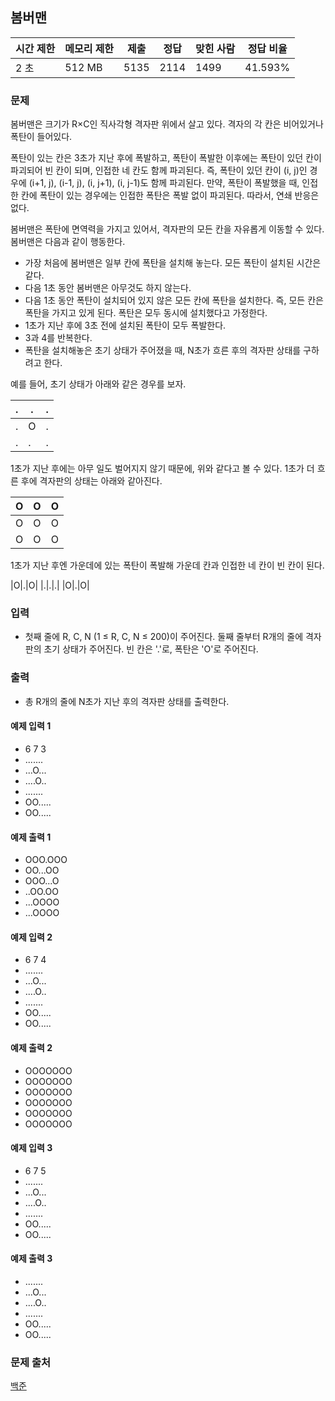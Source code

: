 ## 봄버맨
 
|시간 제한|	메모리 제한|	제출|	정답|	맞힌 사람|	정답 비율|
|---|---|---|---|---|---|
|2 초|	512 MB|	5135|	2114|	1499|	41.593%|

### 문제
봄버맨은 크기가 R×C인 직사각형 격자판 위에서 살고 있다. 격자의 각 칸은 비어있거나 폭탄이 들어있다.

폭탄이 있는 칸은 3초가 지난 후에 폭발하고, 폭탄이 폭발한 이후에는 폭탄이 있던 칸이 파괴되어 빈 칸이 되며, 인접한 네 칸도 함께 파괴된다. 즉, 폭탄이 있던 칸이 (i, j)인 경우에 (i+1, j), (i-1, j), (i, j+1), (i, j-1)도 함께 파괴된다. 만약, 폭탄이 폭발했을 때, 인접한 칸에 폭탄이 있는 경우에는 인접한 폭탄은 폭발 없이 파괴된다. 따라서, 연쇄 반응은 없다.

봄버맨은 폭탄에 면역력을 가지고 있어서, 격자판의 모든 칸을 자유롭게 이동할 수 있다. 봄버맨은 다음과 같이 행동한다.

- 가장 처음에 봄버맨은 일부 칸에 폭탄을 설치해 놓는다. 모든 폭탄이 설치된 시간은 같다.
- 다음 1초 동안 봄버맨은 아무것도 하지 않는다.
- 다음 1초 동안 폭탄이 설치되어 있지 않은 모든 칸에 폭탄을 설치한다. 즉, 모든 칸은 폭탄을 가지고 있게 된다. 폭탄은 모두 동시에 설치했다고 가정한다.
- 1초가 지난 후에 3초 전에 설치된 폭탄이 모두 폭발한다.
- 3과 4를 반복한다.
- 폭탄을 설치해놓은 초기 상태가 주어졌을 때, N초가 흐른 후의 격자판 상태를 구하려고 한다.

예를 들어, 초기 상태가 아래와 같은 경우를 보자.

|.|.|.|
|---|---|---|
|.|O|.|
|.|.|.|

1초가 지난 후에는 아무 일도 벌어지지 않기 때문에, 위와 같다고 볼 수 있다. 1초가 더 흐른 후에 격자판의 상태는 아래와 같아진다.

|O|O|O|
|---|---|---|
|O|O|O|
|O|O|O|
1초가 지난 후엔 가운데에 있는 폭탄이 폭발해 가운데 칸과 인접한 네 칸이 빈 칸이 된다.

|O|.|O|
|.|.|.|
|O|.|O|

### 입력
- 첫째 줄에 R, C, N (1 ≤ R, C, N ≤ 200)이 주어진다. 둘째 줄부터 R개의 줄에 격자판의 초기 상태가 주어진다. 빈 칸은 '.'로, 폭탄은 'O'로 주어진다.

### 출력
- 총 R개의 줄에 N초가 지난 후의 격자판 상태를 출력한다.

#### 예제 입력 1 
- 6 7 3
- .......
- ...O...
- ....O..
- .......
- OO.....
- OO.....
#### 예제 출력 1 
- OOO.OOO
- OO...OO
- OOO...O
- ..OO.OO
- ...OOOO
- ...OOOO
#### 예제 입력 2 
- 6 7 4
- .......
- ...O...
- ....O..
- .......
- OO.....
- OO.....
#### 예제 출력 2 
- OOOOOOO
- OOOOOOO
- OOOOOOO
- OOOOOOO
- OOOOOOO
- OOOOOOO
#### 예제 입력 3 
- 6 7 5
- .......
- ...O...
- ....O..
- .......
- OO.....
- OO.....
#### 예제 출력 3 
- .......
- ...O...
- ....O..
- .......
- OO.....
- OO.....

### 문제 출처
[백준](https://www.acmicpc.net/problem/16918)